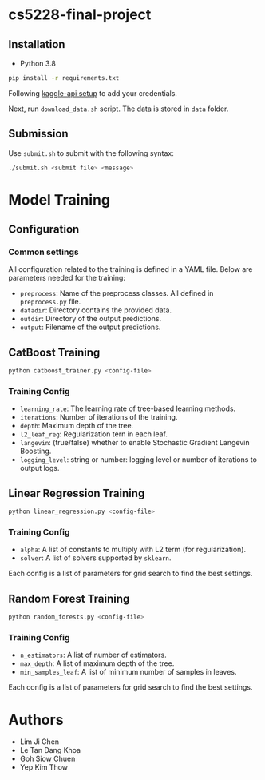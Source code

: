 # cs5228-final-project

## Installation

- Python 3.8

```bash
pip install -r requirements.txt
```

Following [kaggle-api setup](https://github.com/Kaggle/kaggle-api#api-credentials) to add your credentials.

Next, run `download_data.sh` script. The data is stored in `data` folder.

## Submission

Use `submit.sh` to submit with the following syntax:

```bash
./submit.sh <submit file> <message>
```

# Model Training

## Configuration
### Common settings

All configuration related to the training is defined in a YAML file. Below are parameters needed for the training:

- `preprocess`: Name of the preprocess classes. All defined in `preprocess.py` file.
- `datadir`: Directory contains the provided data.
- `outdir`: Directory of the output predictions.
- `output`: Filename of the output predictions.


## CatBoost Training

```bash
python catboost_trainer.py <config-file>
```

### Training Config

- `learning_rate`: The learning rate of tree-based learning methods.
- `iterations`: Number of iterations of the training.
- `depth`: Maximum depth of the tree.
- `l2_leaf_reg`: Regularization tern in each leaf.
- `langevin`: (true/false) whether to enable Stochastic Gradient Langevin Boosting.
- `logging_level`: string or number: logging level or number of iterations to output logs.


## Linear Regression Training 

```bash
python linear_regression.py <config-file>
```

### Training Config

- `alpha`: A list of constants to multiply with L2 term (for regularization).
- `solver`: A list of solvers supported by `sklearn`.

Each config is a list of parameters for grid search to find the best settings.

## Random Forest Training

```bash
python random_forests.py <config-file>
```
### Training Config

- `n_estimators`: A list of number of estimators.
- `max_depth`: A list of maximum depth of the tree.
- `min_samples_leaf`: A list of minimum number of samples in leaves.

Each config is a list of parameters for grid search to find the best settings.

# Authors

- Lim Ji Chen
- Le Tan Dang Khoa
- Goh Siow Chuen
- Yep Kim Thow
